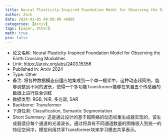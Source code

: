```yaml
---
title: Neural Plasticity-Inspired Foundation Model for Observing the Earth Crossing Modalities
author: Zack
date: 2024-01-05 00:00:00 +0800
categories: [Arxiv]
tags: [paper, Other]
math: true
pin: false
---
```

- 论文名称: Neural Plasticity-Inspired Foundation Model for Observing the Earth Crossing Modalities
- Link: https://arxiv.org/abs/2403.15356
- Published in: Arxiv 2024
- Type: Other
- 备注: 将各种数据模态自适应地集成到一个单一框架中，这种动态超网络，能够调整到不同的波长，使得一个多功能Transformer能够在来自五个传感器的数据上进行联合训练
- 数据类型: RGB, NIR, 多光谱, SAR
- Backbone: Transformer
- 下游任务: Classification, Semantic Segmentation
- Short Summary: 这是通过设计的基于超网络的动态权重生成器实现的，该生成器适应每个通道的光谱波长。通过将具有不同通道数量的图像嵌入到统一的特征空间中，模型利用共享Transformer块来学习模态共享表示。
